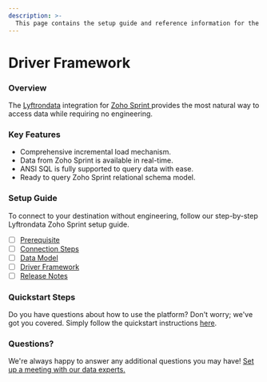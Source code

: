 ```yaml
---
description: >-
  This page contains the setup guide and reference information for the Zoho Sprint source connector.
---
```


# Driver Framework

### Overview

The [Lyftrondata](https://www.lyftrondata.com/) integration for [Zoho Sprint](https://www.lyftrondata.com/integration/business-analytics/zoho-sprint/)[ ](https://www.lyftrondata.com/integration/zoho-sprint/)provides the most natural way to access data while requiring no engineering.

### Key Features

* Comprehensive incremental load mechanism.
* Data from Zoho Sprint is available in real-time.&#x20;
* ANSI SQL is fully supported to query data with ease.
* Ready to query Zoho Sprint relational schema model.

### Setup Guide

To connect to your destination without engineering, follow our step-by-step Lyftrondata Zoho Sprint setup guide.

* [ ] [Prerequisite](../../business-analytics/zoho-sprint/prerequisite.md)
* [ ] [Connection Steps](../../business-analytics/zoho-sprint/connection-steps.md)
* [ ] [Data Model](../../business-analytics/zoho-sprint/data-model/)
* [ ] [Driver Framework](../../business-analytics/zoho-sprint/driver-framework/)
* [ ] [Release Notes](../../business-analytics/zoho-sprint/release-notes.md)

### Quickstart Steps

Do you have questions about how to use the platform? Don't worry; we've got you covered. Simply follow the quickstart instructions [here](../../../quickstart-steps.md).

### Questions? <a href="#questions" id="questions"></a>

We're always happy to answer any additional questions you may have! [Set up a meeting with our data experts.](https://www.lyftrondata.com/book-a-meeting/)


